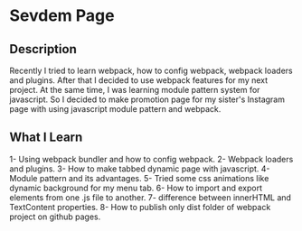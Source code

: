   # Sevdem Page
  
  ## Description
  Recently I tried to learn webpack, how to config webpack, webpack loaders and plugins. After that I decided to use webpack features for my next project.
  At the same time, I was learning module pattern system for javascript. So I decided to make promotion page for my sister's Instagram page with using javascript module  pattern and webpack.
  ## What I Learn
  1- Using webpack bundler and how to config webpack.
  2- Webpack loaders and plugins.
  3- How to make tabbed dynamic page with javascript.
  4- Module pattern and its advantages.
  5- Tried some css animations like dynamic background for my menu tab.
  6- How to import and export elements from one .js file to another.
  7- difference between innerHTML and TextContent properties.
  8- How to publish only dist folder of webpack project on github pages. 
